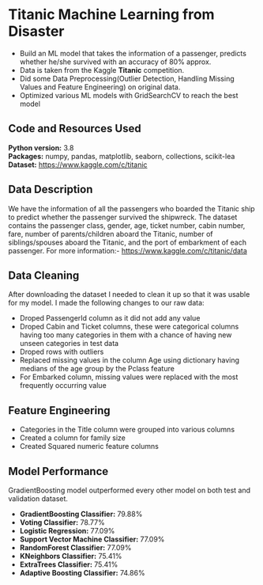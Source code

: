# Titanic Machine Learning from Disaster
* Build an ML model that takes the information of a passenger, predicts whether he/she survived with an accuracy of 80% approx.
* Data is taken from the Kaggle **Titanic** competition.
* Did some Data Preprocessing(Outlier Detection, Handling Missing Values and Feature Engineering) on original data.
* Optimized various ML models with GridSearchCV to reach the best model
## Code and Resources Used
**Python version:** 3.8  
**Packages:** numpy, pandas, matplotlib, seaborn, collections, scikit-lea  
**Dataset:** https://www.kaggle.com/c/titanic  
## Data Description
We have the information of all the passengers who boarded the Titanic ship to predict whether the passenger survived the shipwreck. The dataset contains the passenger class, gender, age, ticket number, cabin number, fare, number of parents/children aboard the Titanic, number of siblings/spouses aboard the Titanic, and the port of embarkment of each passenger.
For more information:-
https://www.kaggle.com/c/titanic/data  
## Data Cleaning
After downloading the dataset I needed to clean it up so that it was usable for my model. I made the following changes to our raw data:
* Droped PassengerId column as it did not add any value
* Droped Cabin and Ticket columns, these were categorical columns having too many categories in them with a chance of having new unseen categories in test data
* Droped rows with outliers
* Replaced missing values in the column Age using dictionary having medians of the age group by the Pclass feature
* For Embarked column, missing values were replaced with the most frequently occurring value
## Feature Engineering
* Categories in the Title column were grouped into various columns
* Created a column for family size
* Created Squared numeric feature columns
## Model Performance
GradientBoosting model outperformed every other model on both test and validation dataset.  
* **GradientBoosting Classifier:** 79.88%
* **Voting Classifier:** 78.77%
* **Logistic Regression:**  77.09%
* **Support Vector Machine Classifier:** 77.09%
* **RandomForest Classifier:** 77.09%
* **KNeighbors Classifier:** 75.41%
* **ExtraTrees Classifier:** 75.41%
* **Adaptive Boosting Classifier:** 74.86%
